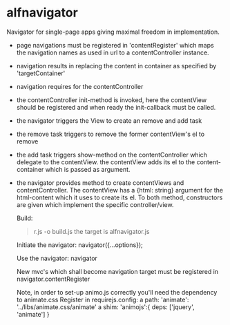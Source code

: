 # alfnavigator
Navigator for single-page apps giving maximal freedom in implementation.

- page navigations must be registered in 'contentRegister'
  which maps the navigation names as used in url to a contentController
  instance.
- navigation results in replacing the content in container as specified by
  'targetContainer'
- navigation requires for the contentController
- the contentController init-method is invoked, here the contentView should
  be registered and when ready the init-callback must be called.
- the navigator triggers the View to create an remove and add task
- the remove task triggers to remove the former contentView's el to remove
- the add task triggers show-method on the contentController which delegate to
  the contentView. the contentView adds its el to the content-container which
  is passed as argument.
- the navigator provides method to create contentViews and contentController.
  The contentView has a {html: string} argument for the html-content which it uses
  to create its el.
  To both method, constructors are given which implement the specific controller/view.

  Build:
  > r.js -o build.js
  the target is alfnavigator.js

  Initiate the navigator:
  navigator({...options});

  Use the navigator:
  navigator

  New mvc's which shall become navigation target must be registered in navigator.contentRegister

  Note, in order to set-up animo.js correctly you'll need the dependency
  to animate.css
  Register in requirejs.config:
  a path: 'animate': '../libs/animate.css/animate'
  a shim: 'animojs':{
    		deps: ['jquery', 'animate']
    	}
